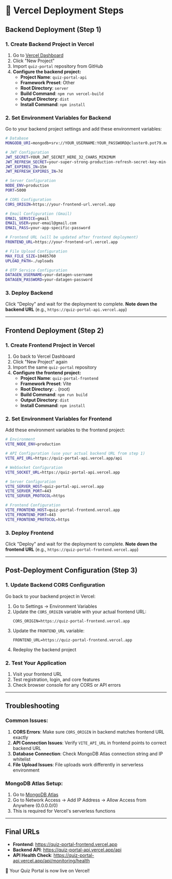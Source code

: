 # 🚀 Vercel Deployment Steps

## Backend Deployment (Step 1)

### 1. Create Backend Project in Vercel
1. Go to [Vercel Dashboard](https://vercel.com/dashboard)
2. Click "New Project"
3. Import `quiz-portal` repository from GitHub
4. **Configure the backend project:**
   - **Project Name**: `quiz-portal-api`
   - **Framework Preset**: Other
   - **Root Directory**: `server`
   - **Build Command**: `npm run vercel-build`
   - **Output Directory**: `dist`
   - **Install Command**: `npm install`

### 2. Set Environment Variables for Backend
Go to your backend project settings and add these environment variables:

```bash
# Database
MONGODB_URI=mongodb+srv://YOUR_USERNAME:YOUR_PASSWORD@cluster0.pot79.mongodb.net/quiz-portal?retryWrites=true&w=majority

# JWT Configuration
JWT_SECRET=YOUR_JWT_SECRET_HERE_32_CHARS_MINIMUM
JWT_REFRESH_SECRET=your-super-strong-production-refresh-secret-key-min-32-chars
JWT_EXPIRES_IN=15m
JWT_REFRESH_EXPIRES_IN=7d

# Server Configuration
NODE_ENV=production
PORT=5000

# CORS Configuration
CORS_ORIGIN=https://your-frontend-url.vercel.app

# Email Configuration (Gmail)
EMAIL_SERVICE=gmail
EMAIL_USER=your-email@gmail.com
EMAIL_PASS=your-app-specific-password

# Frontend URL (will be updated after frontend deployment)
FRONTEND_URL=https://your-frontend-url.vercel.app

# File Upload Configuration
MAX_FILE_SIZE=10485760
UPLOAD_PATH=./uploads

# OTP Service Configuration
DATAGEN_USERNAME=your-datagen-username
DATAGEN_PASSWORD=your-datagen-password
```

### 3. Deploy Backend
Click "Deploy" and wait for the deployment to complete.
**Note down the backend URL** (e.g., `https://quiz-portal-api.vercel.app`)

---

## Frontend Deployment (Step 2)

### 1. Create Frontend Project in Vercel
1. Go back to Vercel Dashboard
2. Click "New Project" again
3. Import the same `quiz-portal` repository
4. **Configure the frontend project:**
   - **Project Name**: `quiz-portal-frontend`
   - **Framework Preset**: Vite
   - **Root Directory**: `.` (root)
   - **Build Command**: `npm run build`
   - **Output Directory**: `dist`
   - **Install Command**: `npm install`

### 2. Set Environment Variables for Frontend
Add these environment variables to the frontend project:

```bash
# Environment
VITE_NODE_ENV=production

# API Configuration (use your actual backend URL from step 1)
VITE_API_URL=https://quiz-portal-api.vercel.app/api

# WebSocket Configuration
VITE_SOCKET_URL=https://quiz-portal-api.vercel.app

# Server Configuration
VITE_SERVER_HOST=quiz-portal-api.vercel.app
VITE_SERVER_PORT=443
VITE_SERVER_PROTOCOL=https

# Frontend Configuration
VITE_FRONTEND_HOST=quiz-portal-frontend.vercel.app
VITE_FRONTEND_PORT=443
VITE_FRONTEND_PROTOCOL=https
```

### 3. Deploy Frontend
Click "Deploy" and wait for the deployment to complete.
**Note down the frontend URL** (e.g., `https://quiz-portal-frontend.vercel.app`)

---

## Post-Deployment Configuration (Step 3)

### 1. Update Backend CORS Configuration
Go back to your backend project in Vercel:
1. Go to Settings → Environment Variables
2. Update the `CORS_ORIGIN` variable with your actual frontend URL:
   ```
   CORS_ORIGIN=https://quiz-portal-frontend.vercel.app
   ```
3. Update the `FRONTEND_URL` variable:
   ```
   FRONTEND_URL=https://quiz-portal-frontend.vercel.app
   ```
4. Redeploy the backend project

### 2. Test Your Application
1. Visit your frontend URL
2. Test registration, login, and core features
3. Check browser console for any CORS or API errors

---

## Troubleshooting

### Common Issues:
1. **CORS Errors**: Make sure `CORS_ORIGIN` in backend matches frontend URL exactly
2. **API Connection Issues**: Verify `VITE_API_URL` in frontend points to correct backend URL
3. **Database Connection**: Check MongoDB Atlas connection string and IP whitelist
4. **File Upload Issues**: File uploads work differently in serverless environment

### MongoDB Atlas Setup:
1. Go to [MongoDB Atlas](https://cloud.mongodb.com/)
2. Go to Network Access → Add IP Address → Allow Access from Anywhere (0.0.0.0/0)
3. This is required for Vercel's serverless functions

---

## Final URLs
- **Frontend**: https://quiz-portal-frontend.vercel.app
- **Backend API**: https://quiz-portal-api.vercel.app/api
- **API Health Check**: https://quiz-portal-api.vercel.app/api/monitoring/health

🎉 Your Quiz Portal is now live on Vercel!
